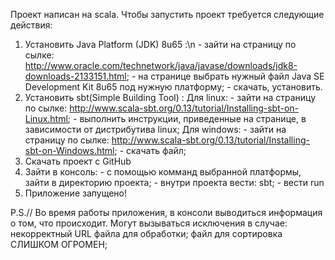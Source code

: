 Проект написан на scala. 
Чтобы запустить проект требуется следующие действия:
  1) Установить Java Platform (JDK) 8u65 :\n
    - зайти на страницу по сылке: http://www.oracle.com/technetwork/java/javase/downloads/jdk8-downloads-2133151.html;
    - на странице выбрать нужный файл Java SE Development Kit 8u65 под нужную платформу;
    - cкачать, установить.
  2) Установить sbt(Simple Building Tool) : 
       Для linux:
         - зайти на страницу по сылке: http://www.scala-sbt.org/0.13/tutorial/Installing-sbt-on-Linux.html;
         - выполнить инструкции, приведенные на странице, в зависимости от дистрибутива linux;
       Для windows:
         - зайти на страницу по сылке: http://www.scala-sbt.org/0.13/tutorial/Installing-sbt-on-Windows.html;
         - скачать файл;
  3) Скачать проект с GitHub
  4) Зайти в консоль:
    - с помощью комманд выбранной платформы, зайти в директорию проекта;
    - внутри проекта вести: sbt;
    - вести run
  5) Приложение запущено!
  
  P.S.// Во время работы приложения, в консоли выводиться информация о том, что происходит. Могут вызываться исключения
  в случае:  некорректный URL файла для обработки;
             файл для сортировка СЛИШКОМ ОГРОМЕН;
             
